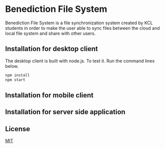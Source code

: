 # Benediction File System

Benediction File System is a file synchronization system created by KCL students in order to make the user able to sync files between the cloud and local file system and share with other users.

## Installation for desktop client

The desktop client is built with node.js. To test it. Run the command lines below.

```bash
npm install
npm start
```
## Installation for mobile client
## Installation for server side application


## License
[MIT](https://choosealicense.com/licenses/mit/)
